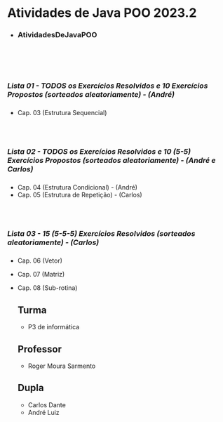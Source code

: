 # Atividades de Java POO 2023.2
* <h3>AtividadesDeJavaPOO<h3>
<br>
<br>

# <h3> _Lista 01 - TODOS os Exercícios Resolvidos e 10 Exercícios Propostos (sorteados aleatoriamente) - (André)_<h3>
* Cap. 03 (Estrutura Sequencial) 
<br>

# <h3>_Lista 02 - TODOS os Exercícios Resolvidos  e 10 (5-5) Exercícios Propostos (sorteados aleatoriamente) - (André e Carlos)_<h3>
* Cap. 04 (Estrutura Condicional) - (André)
* Cap. 05 (Estrutura de Repetição) - (Carlos)
<br>
  
# <h3>_Lista 03 - 15 (5-5-5) Exercícios Resolvidos (sorteados aleatoriamente) - (Carlos)_<h3>
* Cap. 06 (Vetor) 
* Cap. 07 (Matriz) 
* Cap. 08 (Sub-rotina)

  ## Turma
  - P3 de informática

  ## Professor
  - Roger Moura Sarmento

  ## Dupla
  - Carlos Dante
  - André Luiz

